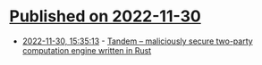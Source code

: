 # [Published on 2022-11-30](index.md)

* [2022-11-30, 15:35:13](https://lobste.rs/s/dqcfeq/tandem_maliciously_secure_two_party) - [Tandem – maliciously secure two-party computation engine written in Rust](https://github.com/sine-fdn/tandem)
